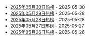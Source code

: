 * [2025年05月30日热榜](https://product-daily.haha.ai/posts/20250530) - 2025-05-30
* [2025年05月29日热榜](https://product-daily.haha.ai/posts/20250529) - 2025-05-29
* [2025年05月28日热榜](https://product-daily.haha.ai/posts/20250528) - 2025-05-28
* [2025年05月27日热榜](https://product-daily.haha.ai/posts/20250527) - 2025-05-27
* [2025年05月26日热榜](https://product-daily.haha.ai/posts/20250526) - 2025-05-26

